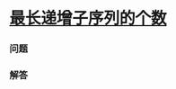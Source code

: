 # [最长递增子序列的个数](https://leetcode-cn.com/problems/number-of-longest-increasing-subsequence)

### 问题

### 解答

```

```

